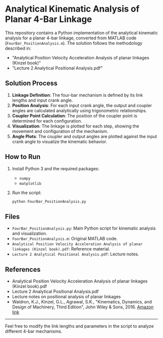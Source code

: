 # Analytical Kinematic Analysis of Planar 4-Bar Linkage

This repository contains a Python implementation of the analytical kinematic analysis for a planar 4-bar linkage, converted from MATLAB code (`FourBar_PositionAnalysis.m`). The solution follows the methodology described in:

- "Analytical Position Velocity Acceleration Analysis of planar linkages (Kinzel book)"
- "Lecture 2 Analytical Positional Analysis.pdf"

## Solution Process

1. **Linkage Definition**: The four-bar mechanism is defined by its link lengths and input crank angle.
2. **Position Analysis**: For each input crank angle, the output and coupler angles are calculated analytically using trigonometric relationships.
3. **Coupler Point Calculation**: The position of the coupler point is determined for each configuration.
4. **Visualization**: The linkage is plotted for each step, showing the movement and configuration of the mechanism.
5. **Angle Plots**: The coupler and output angles are plotted against the input crank angle to visualize the kinematic behavior.

## How to Run

1. Install Python 3 and the required packages:
   - `numpy`
   - `matplotlib`

2. Run the script:
   ```bash
   python FourBar_PositionAnalysis.py
   ```

## Files
- `FourBar_PositionAnalysis.py`: Main Python script for kinematic analysis and visualization.
- `FourBar_PositionAnalysis.m`: Original MATLAB code.
- `Analytical Position Velocity Acceleration Analysis of planar linkages (Kinzel book).pdf`: Reference material.
- `Lecture 2 Analytical Positional Analysis.pdf`: Lecture notes.

## References
- Analytical Position Velocity Acceleration Analysis of planar linkages (Kinzel book).pdf
- Lecture 2 Analytical Positional Analysis.pdf
- Lecture notes on positional analysis of planar linkages
- Waldron, K.J., Kinzel, G.L., Agrawal, S.K., "Kinematics, Dynamics, and Design of Machinery, Third Edition", John Wiley & Sons, 2016. [Amazon link](https://www.amazon.com/Kinematics-Dynamics-Machinery-Kenneth-Waldron/dp/1118933281)

---

Feel free to modify the link lengths and parameters in the script to analyze different 4-bar mechanisms.
